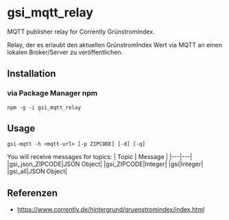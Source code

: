 # gsi_mqtt_relay
MQTT publisher relay for Corrently GrünstromIndex.

Relay, der es erlaubt den aktuellen GrünstromIndex Wert via MQTT an einen lokalen Broker/Server zu veröffentlichen.

## Installation

### via Package Manager npm
```
npm -g -i gsi_mqtt_relay
```

## Usage
```
gsi-mqtt -h <mqtt-url> [-p ZIPCODE] [-d] [-q]
```

You will receive messages for topics:
| Topic | Message |
|---|---|
|gsi_json_ZIPCODE|JSON Object|
|gsi_ZIPCODE|Integer|
|gsi|Integer|
|gsi_all|JSON Object|

## Referenzen
- https://www.corrently.de/hintergrund/gruenstromindex/index.html

